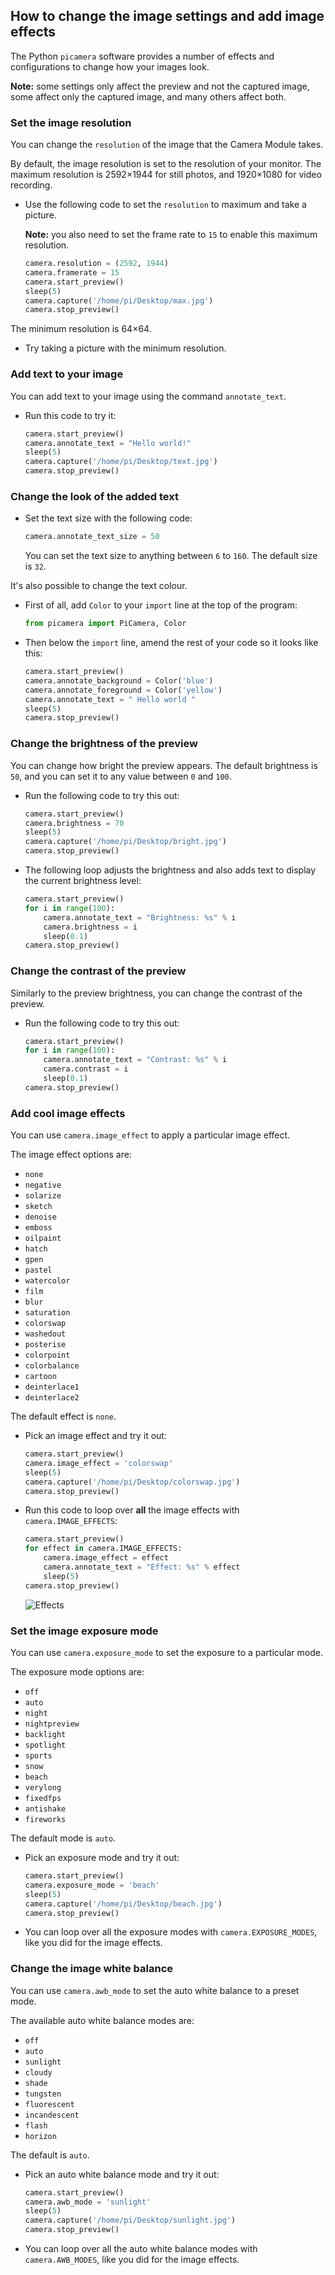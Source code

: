 ## How to change the image settings and add image effects

The Python `picamera` software provides a number of effects and configurations to change how your images look.

**Note:** some settings only affect the preview and not the captured image, some affect only the captured image, and many others affect both.

### Set the image resolution

You can change the `resolution` of the image that the Camera Module takes.

By default, the image resolution is set to the resolution of your monitor. The maximum resolution is 2592×1944 for still photos, and 1920×1080 for video recording.

- Use the following code to set the `resolution` to maximum and take a picture.

    **Note:** you also need to set the frame rate to `15` to enable this maximum resolution.

    ```python
    camera.resolution = (2592, 1944)
    camera.framerate = 15
    camera.start_preview()
    sleep(5)
    camera.capture('/home/pi/Desktop/max.jpg')
    camera.stop_preview()
    ```

The minimum resolution is 64×64.

- Try taking a picture with the minimum resolution.

### Add text to your image

You can add text to your image using the command `annotate_text`.

- Run this code to try it:

    ```python
    camera.start_preview()
    camera.annotate_text = "Hello world!"
    sleep(5)
    camera.capture('/home/pi/Desktop/text.jpg')
    camera.stop_preview()
    ```

### Change the look of the added text

- Set the text size with the following code:

    ```python
    camera.annotate_text_size = 50
    ```

    You can set the text size to anything between `6` to `160`. The default size is `32`.

It's also possible to change the text colour.

- First of all, add `Color` to your `import` line at the top of the program:

    ```python
    from picamera import PiCamera, Color
    ```

- Then below the `import` line, amend the rest of your code so it looks like this:

    ```python
    camera.start_preview()
    camera.annotate_background = Color('blue')
    camera.annotate_foreground = Color('yellow')
    camera.annotate_text = " Hello world "
    sleep(5)
    camera.stop_preview()
    ```

### Change the brightness of the preview

You can change how bright the preview appears. The default brightness is `50`, and you can set it to any value between `0` and `100`.

* Run the following code to try this out:

    ```python
    camera.start_preview()
    camera.brightness = 70
    sleep(5)
    camera.capture('/home/pi/Desktop/bright.jpg')
    camera.stop_preview()
    ```

- The following loop adjusts the brightness and also adds text to display the current brightness level:

    ```python
    camera.start_preview()
    for i in range(100):
        camera.annotate_text = "Brightness: %s" % i
        camera.brightness = i
        sleep(0.1)
    camera.stop_preview()
    ```

### Change the contrast of the preview

Similarly to the preview brightness, you can change the contrast of the preview.

- Run the following code to try this out:

    ```python
    camera.start_preview()
    for i in range(100):
        camera.annotate_text = "Contrast: %s" % i
        camera.contrast = i
        sleep(0.1)
    camera.stop_preview()
    ```

### Add cool image effects

You can use `camera.image_effect` to apply a particular image effect. 

The image effect options are:

* `none`
* `negative`
* `solarize`
* `sketch`
* `denoise`
* `emboss`
* `oilpaint`
* `hatch`
* `gpen`
* `pastel`
* `watercolor`
* `film`
* `blur`
* `saturation`
* `colorswap`
* `washedout`
* `posterise`
* `colorpoint`
* `colorbalance`
* `cartoon`
* `deinterlace1`
* `deinterlace2`

The default effect is `none`. 
    
* Pick an image effect and try it out:

    ```python
    camera.start_preview()
    camera.image_effect = 'colorswap'
    sleep(5)
    camera.capture('/home/pi/Desktop/colorswap.jpg')
    camera.stop_preview()
    ```

* Run this code to loop over **all** the image effects with `camera.IMAGE_EFFECTS`:

    ```python
    camera.start_preview()
    for effect in camera.IMAGE_EFFECTS:
        camera.image_effect = effect
        camera.annotate_text = "Effect: %s" % effect
        sleep(5)
    camera.stop_preview()
    ```

    ![Effects](images/effects.jpg)

### Set the image exposure mode

You can use `camera.exposure_mode` to set the exposure to a particular mode. 

The exposure mode options are:
* `off`
* `auto`
* `night`
* `nightpreview`
* `backlight`
* `spotlight`
* `sports`
* `snow`
* `beach`
* `verylong`
* `fixedfps`
* `antishake`
* `fireworks`

The default mode is `auto`.
    
* Pick an exposure mode and try it out:

    ```python
    camera.start_preview()
    camera.exposure_mode = 'beach'
    sleep(5)
    camera.capture('/home/pi/Desktop/beach.jpg')
    camera.stop_preview()
    ```

* You can loop over all the exposure modes with `camera.EXPOSURE_MODES`, like you did for the image effects.

### Change the image white balance

You can use `camera.awb_mode` to set the auto white balance to a preset mode. 

The available auto white balance modes are:
* `off`
* `auto`
* `sunlight`
* `cloudy`
* `shade`
* `tungsten`
* `fluorescent`
* `incandescent`
* `flash`
* `horizon`

The default is `auto`. 
    
* Pick an auto white balance mode and try it out:

    ```python
    camera.start_preview()
    camera.awb_mode = 'sunlight'
    sleep(5)
    camera.capture('/home/pi/Desktop/sunlight.jpg')
    camera.stop_preview()
    ```

* You can loop over all the auto white balance modes with `camera.AWB_MODES`, like you did for the image effects.